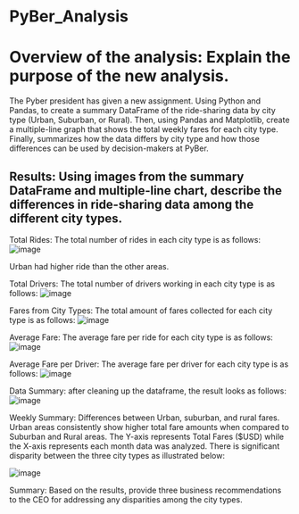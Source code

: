 # PyBer_Analysis
  # Overview of the analysis: Explain the purpose of the new analysis.
  

  The Pyber president has given a new assignment. Using Python and Pandas, to create a summary DataFrame of the ride-sharing data by city type (Urban, Suburban, or Rural). Then, using Pandas and Matplotlib, create a multiple-line graph that shows the total weekly fares for each city type. Finally, summarizes how the data differs by city type and how those differences can be used by decision-makers at PyBer.


## Results: Using images from the summary DataFrame and multiple-line chart, describe the differences in ride-sharing data among the different city types.


Total Rides:
The total number of rides in each city type is as follows:
![image](https://user-images.githubusercontent.com/93456209/145728448-319c2c26-e2b2-4075-8f0d-a667b0f8d81e.png)


Urban had higher ride than the other areas.

Total Drivers:
The total number of drivers working in each city type is as follows:
![image](https://user-images.githubusercontent.com/93456209/145728504-6f75f301-5484-49d3-bc21-5935568dc3fb.png)


Fares from City Types:
The total amount of fares collected for each city type is as follows:
![image](https://user-images.githubusercontent.com/93456209/145728552-fbb35d9e-c897-4848-b965-bf413ca863fb.png)


 
Average Fare:
The average fare per ride for each city type is as follows:
![image](https://user-images.githubusercontent.com/93456209/145728572-b08fdaea-c4df-492c-982e-b384f4a00509.png)

Average Fare per Driver:
The average fare per driver for each city type is as follows:
![image](https://user-images.githubusercontent.com/93456209/145728584-bb406649-fc8b-479b-b283-afc9521f9be6.png)




Data Summary:
after cleaning up the dataframe, the result looks as follows:
![image](https://user-images.githubusercontent.com/93456209/145728598-83fb0b16-fb02-4a45-8de5-943e983860a3.png)


 

Weekly Summary:
Differences between Urban, suburban, and rural fares. Urban areas consistently show higher total fare amounts when compared to Suburban and Rural areas. The Y-axis represents Total Fares ($USD) while the X-axis represents each month data was analyzed. There is significant disparity between the three city types as illustrated below:

![image](https://user-images.githubusercontent.com/93456209/145728609-64708a97-17af-4cfc-9532-1944a8e9218a.png)

Summary: Based on the results, provide three business recommendations to the CEO for addressing any disparities among the city types.

